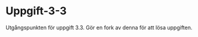 Uppgift-3-3
===========

Utgångspunkten för uppgift 3.3. Gör en fork av denna för att lösa uppgiften.
